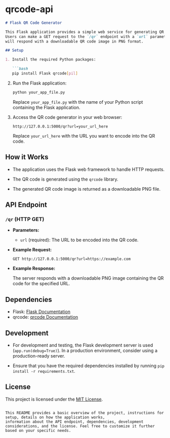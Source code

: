 ﻿# qrcode-api

```markdown
# Flask QR Code Generator

This Flask application provides a simple web service for generating QR codes from URLs.
Users can make a GET request to the `/qr` endpoint with a `url` parameter, and the server
will respond with a downloadable QR code image in PNG format.

## Setup

1. Install the required Python packages:

   ```bash
   pip install Flask qrcode[pil]
   ```

2. Run the Flask application:

   ```bash
   python your_app_file.py
   ```

   Replace `your_app_file.py` with the name of your Python script containing the Flask application.

3. Access the QR code generator in your web browser:

   ```plaintext
   http://127.0.0.1:5000/qr?url=your_url_here
   ```

   Replace `your_url_here` with the URL you want to encode into the QR code.

## How it Works

- The application uses the Flask web framework to handle HTTP requests.

- The QR code is generated using the `qrcode` library.

- The generated QR code image is returned as a downloadable PNG file.

## API Endpoint

### `/qr` (HTTP GET)

- **Parameters:**
  - `url` (required): The URL to be encoded into the QR code.

- **Example Request:**

  ```plaintext
  GET http://127.0.0.1:5000/qr?url=https://example.com
  ```

- **Example Response:**

  The server responds with a downloadable PNG image containing the QR code for the specified URL.

## Dependencies

- Flask: [Flask Documentation](https://flask.palletsprojects.com/)
- qrcode: [qrcode Documentation](https://pypi.org/project/qrcode/)

## Development

- For development and testing, the Flask development server is used (`app.run(debug=True)`).
  In a production environment, consider using a production-ready server.

- Ensure that you have the required dependencies installed by running `pip install -r requirements.txt`.

## License

This project is licensed under the [MIT License](LICENSE).
```

This README provides a basic overview of the project, instructions for setup, details on how the application works,
information about the API endpoint, dependencies, development considerations, and the license. Feel free to customize it further based on your specific needs.

